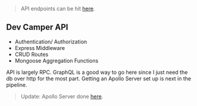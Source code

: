 > API endpoints can be hit [here](https://dev-camper-rrr.herokuapp.com/).

## **Dev Camper API**

- Authentication/ Authorization
- Express Middleware
- CRUD Routes
- Mongoose Aggregation Functions

API is largely RPC. GraphQL is a good way to go here since I just need the db over http for the most part. Getting an Apollo Server set up is next in the pipeline.

> Update: Apollo Server done [here](https://github.com/ritwikvd/dev-camper-graphql-api).
